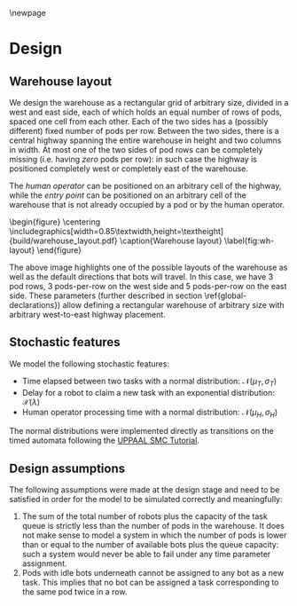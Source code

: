 \newpage

Design
======

Warehouse layout
----------------

We design the warehouse as a rectangular grid of arbitrary size, divided in a
west and east side, each of which holds an equal number of rows of pods, spaced
one cell from each other. Each of the two sides has a (possibly different) fixed
number of pods per row. Between the two sides, there is a central highway
spanning the entire warehouse in height and two columns in width. At most one of
the two sides of pod rows can be completely missing (i.e. having *zero* pods per
row): in such case the highway is positioned completely west or completely east
of the warehouse.

The *human operator* can be positioned on an arbitrary cell of the highway,
while the *entry point* can be positioned on an arbitrary cell of the warehouse
that is not already occupied by a pod or by the human operator.

\begin{figure}
\centering
\includegraphics[width=0.85\textwidth,height=\textheight]{build/warehouse_layout.pdf}
\caption{Warehouse layout}
\label{fig:wh-layout}
\end{figure}

The above image highlights one of the possible layouts of the warehouse as well
as the default directions that bots will travel. In this case, we have 3 pod
rows, 3 pods-per-row on the west side and 5 pods-per-row on the east side. These
parameters (further described in section \ref{global-declarations}) allow
defining a rectangular warehouse of arbitrary size with arbitrary west-to-east
highway placement.

Stochastic features
-------------------

We model the following stochastic features:

- Time elapsed between two tasks with a normal distribution:
  $\mathcal{N}(\mu_T,\,\sigma_T)$
- Delay for a robot to claim a new task with an exponential distribution:
  $\mathcal{X}(\lambda)$
- Human operator processing time with a normal distribution:
  $\mathcal{N}(\mu_H,\,\sigma_H)$

The normal distributions were implemented directly as transitions on the timed
automata following the
[UPPAAL SMC Tutorial](http://people.cs.aau.dk/~adavid/publications/89-tutorial.pdf).

Design assumptions
------------------

The following assumptions were made at the design stage and need to be satisfied
in order for the model to be simulated correctly and meaningfully:

1. The sum of the total number of robots plus the capacity of the task queue is
   strictly less than the number of pods in the warehouse. It does not make
   sense to model a system in which the number of pods is lower than or equal to
   the number of available bots plus the queue capacity: such a system would
   never be able to fail under any time parameter assignment.
2. Pods with idle bots underneath cannot be assigned to any bot as a new task.
   This implies that no bot can be assigned a task corresponding to the same pod
   twice in a row.
